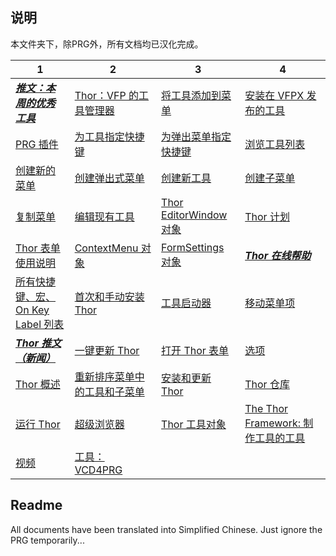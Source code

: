 ## 说明

本文件夹下，除PRG外，所有文档均已汉化完成。

1 | 2| 3|4
---|---|---|---
***[推文：本周的优秀工具](TWEeTs.md)***|[Thor：VFP 的工具管理器](Thor.md)|[将工具添加到菜单](Thor_Adding_tools_to_menus.md)|[安装在 VFPX 发布的工具](Thor_VFPx_Tools.md)
[PRG 插件](Thor_add_plugins.md)|[为工具指定快捷键](Thor_assign_tool_hot_keys.md)|[为弹出菜单指定快捷键](Thor_assigning_hot_keys.md)|[浏览工具列表](Thor_browsing_tools.md)
[创建新的菜单](Thor_create_menu_pad.md)|[创建弹出式菜单](Thor_create_popup_menu.md)|[创建新工具](Thor_creating_new_tools.md)|[创建子菜单](Thor_creating_sub-menus.md)
[复制菜单](Thor_duplicating_menus.md)|[编辑现有工具](Thor_editing_existing_tools.md)|[Thor EditorWindow 对象](Thor_editorwindow_object.md)|[Thor 计划](Thor_enhancement_requests.md)
[Thor 表单使用说明](Thor_form_usage_notes.md)|[ContextMenu 对象](Thor_framework_contextmenu.md)|[FormSettings 对象](Thor_framework_formsettings.md)|***[Thor 在线帮助](Thor_help.md)***
[所有快捷键、宏、On Key Label 列表](Thor_hot_key_list.md)|[首次和手动安装Thor](Thor_install.md)|[工具启动器](Thor_launcher.md)|[移动菜单项](Thor_moving_menu_pads.md)
***[Thor 推文（新闻）](Thor_news.md)***|[一键更新 Thor](Thor_one-click_update.md)|[打开 Thor 表单](Thor_open_form.md)|[选项](Thor_options.md)
[Thor 概述](Thor_overview.md)|[重新排序菜单中的工具和子菜单](https://github.com/vfp9/Thor_CN/blob/master/Docs/Thor_re-ordering%20tools.md)|[安装和更新 Thor](Thor_reinstall.md)|[Thor 仓库](Thor_repository.md)
[运行 Thor](Thor_running.md)|[超级浏览器](Thor_superbrowse.md)|[Thor 工具对象](Thor_tools_object.md)|[The Thor Framework: 制作工具的工具](Thor_tools_making_tools.md)
[视频](Thor_videos.md)|[工具：VCD4PRG](VCD4PRG.md)||

## Readme

All documents have been translated into Simplified Chinese. Just ignore the PRG temporarily...
